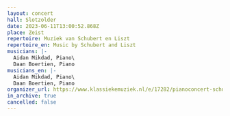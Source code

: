 ```yaml
---
layout: concert
hall: Slotzolder
date: 2023-06-11T13:00:52.868Z
place: Zeist
repertoire: Muziek van Schubert en Liszt
repertoire_en: Music by Schubert and Liszt
musicians: |-
  Aidan Mikdad, Piano\
  Daan Boertien, Piano 
musicians_en: |-
  Aidan Mikdad, Piano\
  Daan Boertien, Piano 
organizer_url: https://www.klassiekemuziek.nl/e/17282/pianoconcert-schubert-%E2%80%93-liszt-door-aidan-mikdad-en-daan-boertien-zeist
in_archive: true
cancelled: false
---
```

